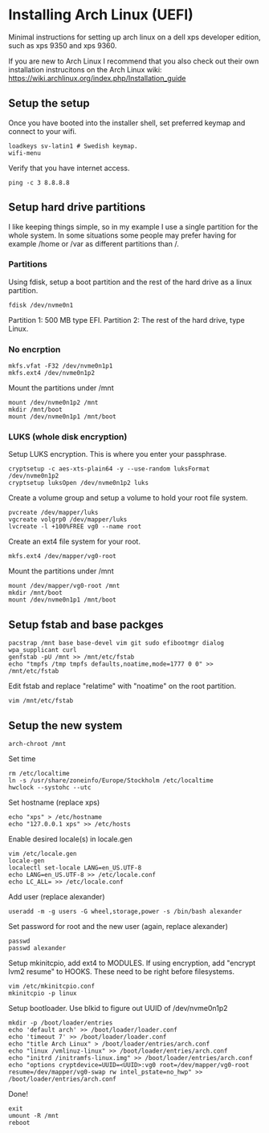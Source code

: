 # Installing Arch Linux (UEFI)

Minimal instructions for setting up arch linux on a dell xps developer edition, such as xps 9350 and xps 9360.

If you are new to Arch Linux I recommend that you also check out their own installation instrucitons on the Arch Linux wiki: https://wiki.archlinux.org/index.php/Installation_guide

## Setup the setup

Once you have booted into the installer shell, set preferred keymap and connect to your wifi.

```
loadkeys sv-latin1 # Swedish keymap.
wifi-menu
```

Verify that you have internet access.

```
ping -c 3 8.8.8.8
```

## Setup hard drive partitions

I like keeping things simple, so in my example I use a single partition for the whole system. In some situations some people may prefer having for example /home or /var as different partitions than /.

### Partitions

Using fdisk, setup a boot partition and the rest of the hard drive as a linux partition.

```
fdisk /dev/nvme0n1
```

Partition 1: 500 MB type EFI.
Partition 2: The rest of the hard drive, type Linux.

### No encrption

```
mkfs.vfat -F32 /dev/nvme0n1p1
mkfs.ext4 /dev/nvme0n1p2
```

Mount the partitions under /mnt

```
mount /dev/nvme0n1p2 /mnt
mkdir /mnt/boot
mount /dev/nvme0n1p1 /mnt/boot
```

### LUKS (whole disk encryption)

Setup LUKS encryption. This is where you enter your passphrase.

```
cryptsetup -c aes-xts-plain64 -y --use-random luksFormat /dev/nvme0n1p2
cryptsetup luksOpen /dev/nvme0n1p2 luks
```

Create a volume group and setup a volume to hold your root file system.

```
pvcreate /dev/mapper/luks
vgcreate volgrp0 /dev/mapper/luks
lvcreate -l +100%FREE vg0 --name root
```

Create an ext4 file system for your root.

```
mkfs.ext4 /dev/mapper/vg0-root
```

Mount the partitions under /mnt

```
mount /dev/mapper/vg0-root /mnt
mkdir /mnt/boot
mount /dev/nvme0n1p1 /mnt/boot
```

## Setup fstab and base packges

```
pacstrap /mnt base base-devel vim git sudo efibootmgr dialog wpa_supplicant curl
genfstab -pU /mnt >> /mnt/etc/fstab
echo "tmpfs /tmp tmpfs defaults,noatime,mode=1777 0 0" >> /mnt/etc/fstab
```
Edit fstab and replace "relatime" with "noatime" on the root partition.

```
vim /mnt/etc/fstab
```

## Setup the new system

```
arch-chroot /mnt
```

Set time

```
rm /etc/localtime
ln -s /usr/share/zoneinfo/Europe/Stockholm /etc/localtime
hwclock --systohc --utc
```

Set hostname (replace xps)

```
echo "xps" > /etc/hostname
echo "127.0.0.1 xps" >> /etc/hosts
```

Enable desired locale(s) in locale.gen

```
vim /etc/locale.gen
locale-gen
localectl set-locale LANG=en_US.UTF-8
echo LANG=en_US.UTF-8 >> /etc/locale.conf
echo LC_ALL= >> /etc/locale.conf
```

Add user (replace alexander)

```
useradd -m -g users -G wheel,storage,power -s /bin/bash alexander
```

Set password for root and the new user (again, replace alexander)

```
passwd
passwd alexander
```

Setup mkinitcpio, add ext4 to MODULES.
If using encryption, add "encrypt lvm2 resume" to HOOKS. These need to be right before filesystems.

```
vim /etc/mkinitcpio.conf
mkinitcpio -p linux
```

Setup bootloader. Use blkid to figure out UUID of /dev/nvme0n1p2

```
mkdir -p /boot/loader/entries
echo 'default arch' >> /boot/loader/loader.conf
echo 'timeout 7' >> /boot/loader/loader.conf
echo "title Arch Linux" > /boot/loader/entries/arch.conf
echo "linux /vmlinuz-linux" >> /boot/loader/entries/arch.conf
echo "initrd /initramfs-linux.img" >> /boot/loader/entries/arch.conf
echo "options cryptdevice=UUID=<UUID>:vg0 root=/dev/mapper/vg0-root resume=/dev/mapper/vg0-swap rw intel_pstate=no_hwp" >> /boot/loader/entries/arch.conf
```

Done!

```
exit
umount -R /mnt
reboot
```
